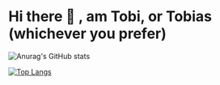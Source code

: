 # Hi there 👋 , am Tobi, or Tobias (whichever you prefer)

![Anurag's GitHub stats](https://github-readme-stats.vercel.app/api?username=tobigiwa&show_icons=true&theme=radical)  

[![Top Langs](https://github-readme-stats.vercel.app/api/top-langs/?username=tobigiwa)](https://github.com/anuraghazra/github-readme-stats)
